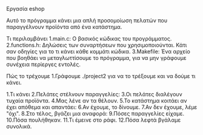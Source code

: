 Εργασία eshop

Αυτό το πρόγραμμα κάνει μια απλή προσομοίωση πελατών που παραγγέλνουν προϊόντα από ένα κατάστημα. 

Τι περιλαμβάνει
1.main.c: Ο βασικός κώδικας του προγράμματος.
2.functions.h: Δηλώσεις των συναρτήσεων που χρησιμοποιούνται. Κάτι σαν οδηγίες για το τι κάνει κάθε κομμάτι κώδικα.
3.Makefile: Ένα αρχείο που βοηθάει να μεταγλωττίσουμε το πρόγραμμα, για να μην γράφουμε συνέχεια περίεργες εντολές.

Πώς το τρέχουμε
1.Γράφουμε ./project2 για να το τρέξουμε και να δούμε τι κάνει.

1.Τι κάνει
2.Πελάτες στέλνουν παραγγελίες:
3.Οι πελάτες διαλέγουν τυχαία προϊόντα.
4.Μας λένε αν τα θέλουν.
5.Το κατάστημα κοιτάει αν έχει απόθεμα και απαντάει:
6.Αν έχουμε, το δίνουμε.
7.Αν δεν έχουμε, λέμε "όχι".
8.Στο τέλος, βγάζει μια αναφορά:
9.Πόσες παραγγελίες είχαμε.
10.Πόσα πουλήθηκαν.
11.Τι έμεινε στο ράφι.
12.Πόσα λεφτά βγάλαμε συνολικά.



